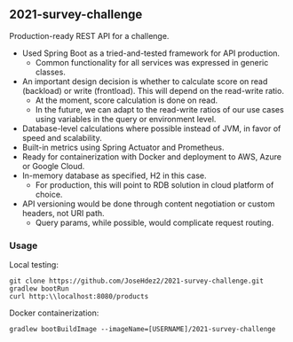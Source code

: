 ## 2021-survey-challenge
Production-ready REST API for a challenge.

- Used Spring Boot as a tried-and-tested framework for API production.
  - Common functionality for all services was expressed in generic classes. 
- An important design decision is whether to calculate score on read (backload) or write (frontload). This will depend on the read-write ratio.
  - At the moment, score calculation is done on read.
  - In the future, we can adapt to the read-write ratios of our use cases using variables in the query or environment level.
- Database-level calculations where possible instead of JVM, in favor of speed and scalability.
- Built-in metrics using Spring Actuator and Prometheus.
- Ready for containerization with Docker and deployment to AWS, Azure or Google Cloud.
- In-memory database as specified, H2 in this case.
    - For production, this will point to RDB solution in cloud platform of choice.
- API versioning would be done through content negotiation or custom headers, not URI path.
  - Query params, while possible, would complicate request routing.
  
### Usage
Local testing:
```
git clone https://github.com/JoseHdez2/2021-survey-challenge.git
gradlew bootRun
curl http:\\localhost:8080/products
```
Docker containerization:
```
gradlew bootBuildImage --imageName=[USERNAME]/2021-survey-challenge
```
